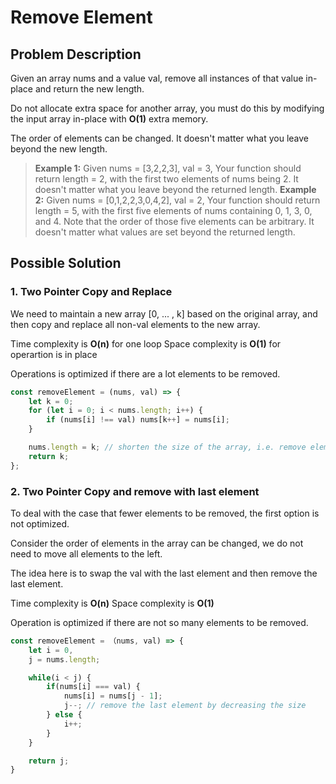 # Remove Element

## Problem Description

Given an array nums and a value val, remove all instances of that value in-place and return the new length.

Do not allocate extra space for another array, you must do this by modifying the input array in-place with **O(1)** extra memory.

The order of elements can be changed. It doesn't matter what you leave beyond the new length.

> **Example 1:**
> Given nums = [3,2,2,3], val = 3,
> Your function should return length = 2, with the first two elements of nums being 2.
> It doesn't matter what you leave beyond the returned length.
> **Example 2:**
> Given nums = [0,1,2,2,3,0,4,2], val = 2,
> Your function should return length = 5, with the first five elements of nums containing 0, 1, 3, 0, and 4.
> Note that the order of those five elements can be arbitrary.
> It doesn't matter what values are set beyond the returned length.

## Possible Solution

### 1. Two Pointer Copy and Replace

We need to maintain a new array [0, ... , k] based on the original array, and then copy and replace all non-val elements to the new array.

Time complexity is **O(n)** for one loop
Space complexity is **O(1)** for operartion is in place

Operations is optimized if there are a lot elements to be removed.

```js
const removeElement = (nums, val) => {
    let k = 0;
    for (let i = 0; i < nums.length; i++) {
        if (nums[i] !== val) nums[k++] = nums[i];
    }

    nums.length = k; // shorten the size of the array, i.e. remove elements
    return k;
};
```

### 2. Two Pointer Copy and remove with last element

To deal with the case that fewer elements to be removed, the first option is not optimized.

Consider the order of elements in the array can be changed, we do not need to move all elements to the left.

The idea here is to swap the val with the last element and then remove the last element.

Time complexity is **O(n)**
Space complexity is **O(1)**

Operation is optimized if there are not so many elements to be removed.

```js
const removeElement = （nums, val) => {
    let i = 0,
    j = nums.length;

    while(i < j) {
        if(nums[i] === val) {
            nums[i] = nums[j - 1];
            j--; // remove the last element by decreasing the size
        } else {
            i++;
        }
    }

    return j;
}
```
